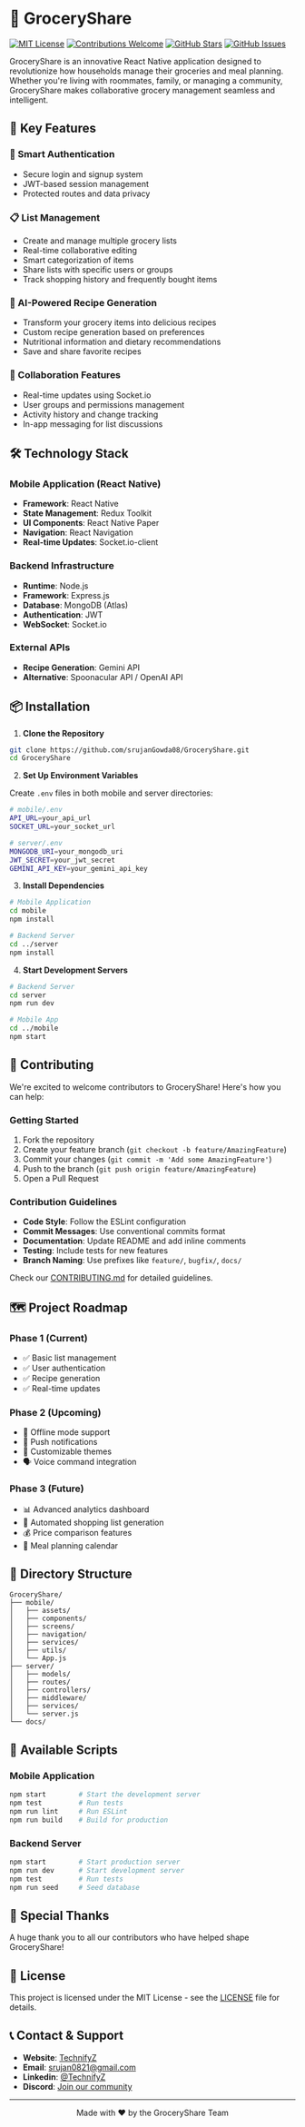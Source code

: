 # 🛒 GroceryShare

[![MIT License](https://img.shields.io/badge/License-MIT-green.svg)](https://choosealicense.com/licenses/mit/)
[![Contributions Welcome](https://img.shields.io/badge/contributions-welcome-brightgreen.svg?style=flat)](CONTRIBUTING.md)
[![GitHub Stars](https://img.shields.io/github/stars/yourusername/GroceryShare.svg)](https://github.com/yourusername/GroceryShare/stargazers)
[![GitHub Issues](https://img.shields.io/github/issues/yourusername/GroceryShare.svg)](https://github.com/yourusername/GroceryShare/issues)

GroceryShare is an innovative React Native application designed to revolutionize how households manage their groceries and meal planning. Whether you're living with roommates, family, or managing a community, GroceryShare makes collaborative grocery management seamless and intelligent.

## 🌟 Key Features

### 🔐 Smart Authentication

- Secure login and signup system
- JWT-based session management
- Protected routes and data privacy

### 📋 List Management

- Create and manage multiple grocery lists
- Real-time collaborative editing
- Smart categorization of items
- Share lists with specific users or groups
- Track shopping history and frequently bought items

### 🤖 AI-Powered Recipe Generation

- Transform your grocery items into delicious recipes
- Custom recipe generation based on preferences
- Nutritional information and dietary recommendations
- Save and share favorite recipes

### 👥 Collaboration Features

- Real-time updates using Socket.io
- User groups and permissions management
- Activity history and change tracking
- In-app messaging for list discussions

## 🛠️ Technology Stack

### Mobile Application (React Native)

- **Framework**: React Native
- **State Management**: Redux Toolkit
- **UI Components**: React Native Paper
- **Navigation**: React Navigation
- **Real-time Updates**: Socket.io-client

### Backend Infrastructure

- **Runtime**: Node.js
- **Framework**: Express.js
- **Database**: MongoDB (Atlas)
- **Authentication**: JWT
- **WebSocket**: Socket.io

### External APIs

- **Recipe Generation**: Gemini API
- **Alternative**: Spoonacular API / OpenAI API

## 📦 Installation

1. **Clone the Repository**

```bash
git clone https://github.com/srujanGowda08/GroceryShare.git
cd GroceryShare
```

2. **Set Up Environment Variables**

Create `.env` files in both mobile and server directories:

```bash
# mobile/.env
API_URL=your_api_url
SOCKET_URL=your_socket_url

# server/.env
MONGODB_URI=your_mongodb_uri
JWT_SECRET=your_jwt_secret
GEMINI_API_KEY=your_gemini_api_key
```

3. **Install Dependencies**

```bash
# Mobile Application
cd mobile
npm install

# Backend Server
cd ../server
npm install
```

4. **Start Development Servers**

```bash
# Backend Server
cd server
npm run dev

# Mobile App
cd ../mobile
npm start
```

## 🤝 Contributing

We're excited to welcome contributors to GroceryShare! Here's how you can help:

### Getting Started

1. Fork the repository
2. Create your feature branch (`git checkout -b feature/AmazingFeature`)
3. Commit your changes (`git commit -m 'Add some AmazingFeature'`)
4. Push to the branch (`git push origin feature/AmazingFeature`)
5. Open a Pull Request

### Contribution Guidelines

- **Code Style**: Follow the ESLint configuration
- **Commit Messages**: Use conventional commits format
- **Documentation**: Update README and add inline comments
- **Testing**: Include tests for new features
- **Branch Naming**: Use prefixes like `feature/`, `bugfix/`, `docs/`

Check our [CONTRIBUTING.md](CONTRIBUTING.md) for detailed guidelines.

## 🗺️ Project Roadmap

### Phase 1 (Current)

- ✅ Basic list management
- ✅ User authentication
- ✅ Recipe generation
- ✅ Real-time updates

### Phase 2 (Upcoming)

- 📱 Offline mode support
- 🔔 Push notifications
- 🎨 Customizable themes
- 🗣️ Voice command integration

### Phase 3 (Future)

- 📊 Advanced analytics dashboard
- 🔄 Automated shopping list generation
- 💰 Price comparison features
- 📅 Meal planning calendar

## 📁 Directory Structure

```
GroceryShare/
├── mobile/
│   ├── assets/
│   ├── components/
│   ├── screens/
│   ├── navigation/
│   ├── services/
│   ├── utils/
│   └── App.js
├── server/
│   ├── models/
│   ├── routes/
│   ├── controllers/
│   ├── middleware/
│   ├── services/
│   └── server.js
└── docs/
```

## 🔧 Available Scripts

### Mobile Application

```bash
npm start        # Start the development server
npm test         # Run tests
npm run lint     # Run ESLint
npm run build    # Build for production
```

### Backend Server

```bash
npm start        # Start production server
npm run dev      # Start development server
npm test         # Run tests
npm run seed     # Seed database
```

## 🌟 Special Thanks

A huge thank you to all our contributors who have helped shape GroceryShare!

## 📄 License

This project is licensed under the MIT License - see the [LICENSE](LICENSE) file for details.

## 📞 Contact & Support

- **Website**: [TechnifyZ](https://technify-z.vercel.app/)
- **Email**: srujan0821@gmail.com
- **Linkedin**: [@TechnifyZ](https://www.linkedin.com/company/technifyz)
- **Discord**: [Join our community](https://discord.gg/GZ9nUZyx)

---

<p align="center">Made with ❤️ by the GroceryShare Team</p>
